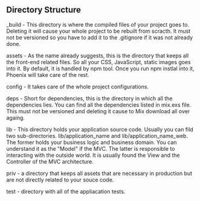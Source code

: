 
## Directory Structure

_build - This directory is where the compiled files of your project goes to. Deleting it will cause your whole project to be rebuilt from scracth.
It must not be versioned so you have to add it to the .gitignore if it was not already done.

assets - As the name already suggests, this is the directory that keeps all the front-end related files. So all your CSS, JavaScript, static images goes into it. By default, it is handled by npm tool. Once you run npm instlal into it, Phoenix will take care of the rest.

config - It takes care of the whole project configurations.

deps - Short for dependencies, this is the directory in which all the dependencies lies. You can find all the dependencies listed in mix.exs file. This must not be versioned and deleting it cause to Mix download all over againg.

lib - This directory holds your application source code. Usually you can fild two sub-directories. lib/application_name and lib/application_name_web.
The former holds your business logic and business domain. You can understand it as the "Model" if the MVC. The latter is responsible to interacting with the outside world. It is usually found the View and the Controller of the MVC architecture.

priv - a directory that keeps all assets that are necessary in production but are not directly related to your souce code.

test - directory with all of the appliacation tests.
